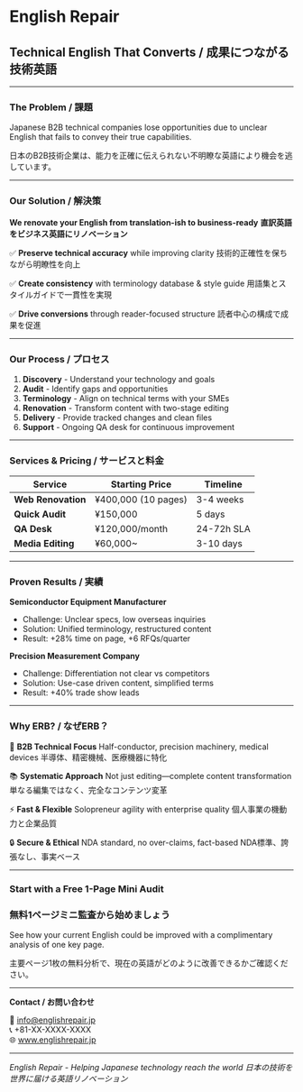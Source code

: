 # English Repair
## Technical English That Converts / 成果につながる技術英語

---

### The Problem / 課題

Japanese B2B technical companies lose opportunities due to unclear English that fails to convey their true capabilities.

日本のB2B技術企業は、能力を正確に伝えられない不明瞭な英語により機会を逃しています。

---

### Our Solution / 解決策

**We renovate your English from translation-ish to business-ready**
**直訳英語をビジネス英語にリノベーション**

✅ **Preserve technical accuracy** while improving clarity
   技術的正確性を保ちながら明瞭性を向上

✅ **Create consistency** with terminology database & style guide
   用語集とスタイルガイドで一貫性を実現

✅ **Drive conversions** through reader-focused structure
   読者中心の構成で成果を促進

---

### Our Process / プロセス

1. **Discovery** - Understand your technology and goals
2. **Audit** - Identify gaps and opportunities  
3. **Terminology** - Align on technical terms with your SMEs
4. **Renovation** - Transform content with two-stage editing
5. **Delivery** - Provide tracked changes and clean files
6. **Support** - Ongoing QA desk for continuous improvement

---

### Services & Pricing / サービスと料金

| Service | Starting Price | Timeline |
|---------|---------------|----------|
| **Web Renovation** | ¥400,000 (10 pages) | 3-4 weeks |
| **Quick Audit** | ¥150,000 | 5 days |
| **QA Desk** | ¥120,000/month | 24-72h SLA |
| **Media Editing** | ¥60,000~ | 3-10 days |

---

### Proven Results / 実績

**Semiconductor Equipment Manufacturer**
- Challenge: Unclear specs, low overseas inquiries
- Solution: Unified terminology, restructured content
- Result: +28% time on page, +6 RFQs/quarter

**Precision Measurement Company**  
- Challenge: Differentiation not clear vs competitors
- Solution: Use-case driven content, simplified terms
- Result: +40% trade show leads

---

### Why ERB? / なぜERB？

🎯 **B2B Technical Focus**
   Half-conductor, precision machinery, medical devices
   半導体、精密機械、医療機器に特化

📚 **Systematic Approach**
   Not just editing—complete content transformation
   単なる編集ではなく、完全なコンテンツ変革

⚡ **Fast & Flexible**
   Solopreneur agility with enterprise quality
   個人事業の機動力と企業品質

🔒 **Secure & Ethical**
   NDA standard, no over-claims, fact-based
   NDA標準、誇張なし、事実ベース

---

### Start with a Free 1-Page Mini Audit
### 無料1ページミニ監査から始めましょう

See how your current English could be improved with a complimentary analysis of one key page.

主要ページ1枚の無料分析で、現在の英語がどのように改善できるかご確認ください。

---

**Contact / お問い合わせ**

📧 info@englishrepair.jp  
📞 +81-XX-XXXX-XXXX  
🌐 www.englishrepair.jp

---

*English Repair - Helping Japanese technology reach the world*
*日本の技術を世界に届ける英語リノベーション*